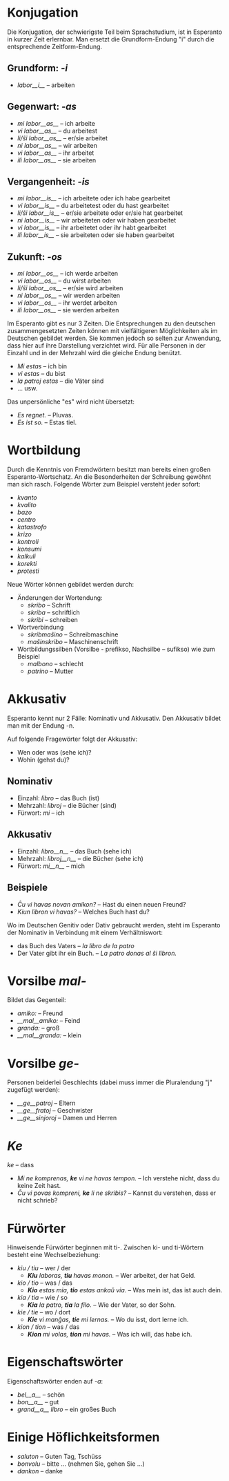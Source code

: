 # Konjugation

Die Konjugation, der schwierigste Teil beim Sprachstudium, ist in Esperanto in kurzer Zeit erlernbar. Man ersetzt die Grundform-Endung "i" durch die entsprechende Zeitform-Endung.

## Grundform: *-i*
  
- *labor__i__*          – arbeiten

## Gegenwart: *-as*

- *mi labor__as__*      – ich arbeite
- *vi labor__as__*      – du arbeitest
- *li/ŝi labor__as__*   – er/sie arbeitet
- *ni labor__as__*      – wir arbeiten
- *vi labor__as__*      – ihr arbeitet
- *ili labor__as__*     – sie arbeiten

## Vergangenheit: *-is*

- *mi labor__is__*      – ich arbeitete oder ich habe gearbeitet
- *vi labor__is__*      – du arbeitetest oder du hast gearbeitet
- *li/ŝi labor__is__*   – er/sie arbeitete oder er/sie hat gearbeitet
- *ni labor__is__*      – wir arbeiteten oder wir haben gearbeitet
- *vi labor__is__*      – ihr arbeitetet oder ihr habt gearbeitet
- *ili labor__is__*     – sie arbeiteten oder sie haben gearbeitet

## Zukunft: *-os*

- *mi labor__os__*      – ich werde arbeiten
- *vi labor__os__*      – du wirst arbeiten
- *li/ŝi labor__os__*   – er/sie wird arbeiten
- *ni labor__os__*      – wir werden arbeiten
- *vi labor__os__*      – ihr werdet arbeiten
- *ili labor__os__*     – sie werden arbeiten

Im Esperanto gibt es nur 3 Zeiten. Die Entsprechungen zu den deutschen zusammengesetzten Zeiten können mit vielfältigeren Möglichkeiten als im Deutschen gebildet werden. Sie kommen jedoch so selten zur Anwendung, dass hier auf ihre Darstellung verzichtet wird. Für alle Personen in der Einzahl und in der Mehrzahl wird die gleiche Endung benützt.

- *Mi estas*        – ich bin
- *vi estas*        – du bist
- *la patroj estas* – die Väter sind 
- … usw.

Das unpersönliche "es" wird nicht übersetzt: 
  
- *Es regnet.*  – Pluvas. 
- *Es ist so.*  – Estas tiel.


# Wortbildung

Durch die Kenntnis von Fremdwörtern besitzt man bereits einen großen Esperanto-Wortschatz. An die Besonderheiten der Schreibung gewöhnt man sich rasch. Folgende Wörter zum Beispiel versteht jeder sofort: 

 - *kvanto*
 - *kvalito*
 - *bazo*
 - *centro*
 - *katastrofo*
 - *krizo*
 - *kontroli*
 - *konsumi*
 - *kalkuli*
 - *korekti*
 - *protesti*

Neue Wörter können gebildet werden durch:

- Änderungen der Wortendung:
    - *skribo* – Schrift
    - *skriba* – schriftlich
    - *skribi* – schreiben
- Wortverbindung
    - *skribmaŝino* – Schreibmaschine
    - *maŝinskribo* – Maschinenschrift
- Wortbildungssilben (Vorsilbe - prefikso, Nachsilbe – sufikso) wie zum Beispiel
    - *malbono* – schlecht
    - *patrino* – Mutter
 

# Akkusativ

Esperanto kennt nur 2 Fälle: Nominativ und Akkusativ. Den Akkusativ bildet man mit der Endung -n.

Auf folgende Fragewörter folgt der Akkusativ: 

- Wen oder was (sehe ich)? 
- Wohin (gehst du)?

## Nominativ

- Einzahl:       	*libro*        – das Buch (ist)
- Mehrzahl:      	*libroj*       – die Bücher (sind)
- Fürwort:       	*mi*           – ich

## Akkusativ

- Einzahl:       	*libro__n__*   – das Buch (sehe ich)
- Mehrzahl:      	*libroj__n__*  – die Bücher (sehe ich)
- Fürwort:       	*mi__n__*      – mich

## Beispiele

- *Ĉu vi havas novan amikon?* – Hast du einen neuen Freund?
- *Kiun libron vi havas?*     – Welches Buch hast du?

Wo im Deutschen Genitiv oder Dativ gebraucht werden, steht im Esperanto der Nominativ in Verbindung mit einem Verhältniswort: 
  
- das Buch des Vaters          – *la libro de la patro*
- Der Vater gibt ihr ein Buch. – *La patro donas al ŝi libron.*


# Vorsilbe *mal-*

Bildet das Gegenteil:	

- *amiko:*         – Freund
- *__mal__amiko:*  – Feind
- *granda:*        – groß
- *__mal__granda:* – klein
 

# Vorsilbe *ge-*

Personen beiderlei Geschlechts (dabei muss immer die Pluralendung "j" zugefügt werden):

- *__ge__patroj*   – Eltern
- *__ge__fratoj*   – Geschwister
- *__ge__sinjoroj* – Damen und Herren

 
# *Ke*

*ke* – dass

- *Mi ne komprenas, __ke__ vi ne havas tempon.* – Ich verstehe nicht, dass du keine Zeit hast.
- *Ĉu vi povas kompreni, __ke__ li ne skribis?* – Kannst du verstehen, dass er nicht schrieb?


# Fürwörter

Hinweisende Fürwörter beginnen mit ti-. Zwischen ki- und ti-Wörtern besteht eine Wechselbeziehung:

- *kiu / tiu*  – wer / der
    - *__Kiu__ laboras, __tiu__ havas monon.*  – Wer arbeitet, der hat Geld.
- *kio / tio*  – was / das
    - *__Kio__ estas mia, __tio__ estas ankaŭ via.*  – Was mein ist, das ist auch dein.
- *kia / tia*  – wie / so
    - *__Kia__ la patro, __tia__ la filo.*  – Wie der Vater, so der Sohn.
- *kie / tie*  – wo / dort
    - *__Kie__ vi manĝas, __tie__ mi lernas.*  – Wo du isst, dort lerne ich.
- *kion / tion*  – was / das
    - *__Kion__ mi volas, __tion__ mi havas.*  – Was ich will, das habe ich.


# Eigenschaftswörter

Eigenschaftswörter enden auf *-a*:

- *bel__a__*         – schön
- *bon__a__*         – gut
- *grand__a__ libro* – ein großes Buch


# Einige Höflichkeitsformen

- *saluton* – Guten Tag, Tschüss
- *bonvolu* – bitte … (nehmen Sie, gehen Sie …)
- *dankon*  – danke
